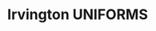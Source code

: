 ---
title: "Irvington UNIFORMS"
url: /irvington/irvington-uniforms-springfield-avenue/
shop: Kleidung
---